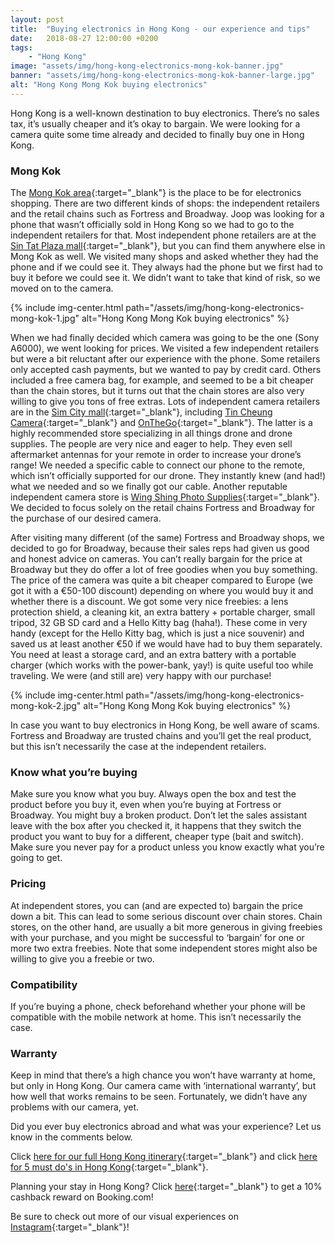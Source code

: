 ```yaml
---
layout: post
title:  "Buying electronics in Hong Kong - our experience and tips"
date:   2018-08-27 12:00:00 +0200
tags:
    - "Hong Kong"
image: "assets/img/hong-kong-electronics-mong-kok-banner.jpg"
banner: "assets/img/hong-kong-electronics-mong-kok-banner-large.jpg"
alt: "Hong Kong Mong Kok buying electronics"
---
```


Hong Kong is a well-known destination to buy electronics. There’s no sales tax, it’s usually cheaper and it’s okay to bargain. We were looking for a camera quite some time already and decided to finally buy one in Hong Kong. 

### Mong Kok

The [Mong Kok area][mong kok]{:target="_blank"} is the place to be for electronics shopping. There are two different kinds of shops: the independent retailers and the retail chains such as Fortress and Broadway. Joop was looking for a phone that wasn’t officially sold in Hong Kong so we had to go to the independent retailers for that. Most independent phone retailers are at the [Sin Tat Plaza mall][sin tat plaza mall]{:target="_blank"}, but you can find them anywhere else in Mong Kok as well. We visited many shops and asked whether they had the phone and if we could see it. They always had the phone but we first had to buy it before we could see it. We didn’t want to take that kind of risk, so we moved on to the camera.

{% include img-center.html path="/assets/img/hong-kong-electronics-mong-kok-1.jpg" alt="Hong Kong Mong Kok buying electronics" %}

When we had finally decided which camera was going to be the one (Sony A6000), we went looking for prices. We visited a few independent retailers but were a bit reluctant after our experience with the phone. Some retailers only accepted cash payments, but we wanted to pay by credit card. Others included a free camera bag, for example, and seemed to be a bit cheaper than the chain stores, but it turns out that the chain stores are also very willing to give you tons of free extras.  Lots of independent camera retailers are in the [Sim City mall][sim city mall]{:target="_blank"}, including [Tin Cheung Camera][tin cheung camera]{:target="_blank"} and [OnTheGo][onthego]{:target="_blank"}. The latter is a highly recommended store specializing in all things drone and drone supplies. The people are very nice and eager to help. They even sell aftermarket antennas for your remote in order to increase your drone’s range! We needed a specific cable to connect our phone to the remote, which isn’t officially supported for our drone. They instantly knew (and had!) what we needed and so we finally got our cable. Another reputable independent camera store is [Wing Shing Photo Supplies][wing sing photo supplies]{:target="_blank"}. We decided to focus solely on the retail chains Fortress and Broadway for the purchase of our desired camera. 

After visiting many different (of the same) Fortress and Broadway shops, we decided to go for Broadway, because  their sales reps had given us good and honest advice on cameras. You can’t really bargain for the price at Broadway but they do offer a lot of free goodies when you buy something. The price of the camera was quite a bit cheaper compared to Europe (we got it with a €50-100 discount) depending on where you would buy it and whether there is a discount. We got some very nice freebies: a lens protection shield, a cleaning kit, an extra battery + portable charger, small tripod, 32 GB SD  card and a Hello Kitty bag (haha!). These come in very handy (except for the Hello Kitty bag, which is just a nice souvenir) and saved us at least another €50 if we would have had to buy them separately. You need at least a storage card, and an extra battery with a portable charger (which works with the power-bank, yay!) is quite useful too while traveling. We were (and still are) very happy with our purchase!

{% include img-center.html path="/assets/img/hong-kong-electronics-mong-kok-2.jpg" alt="Hong Kong Mong Kok buying electronics" %}

In case you want to buy electronics in Hong Kong, be well aware of scams. Fortress and Broadway are trusted chains and you’ll get the real product, but this isn’t necessarily the case at the independent retailers. 

### Know what you’re buying

Make sure you know what you buy. Always open the box and test the product before you buy it, even when you’re buying at Fortress or Broadway. You might buy a broken product. Don’t let the sales assistant leave with the box after you checked it, it happens that they switch the product you want to buy for a different, cheaper type (bait and switch). Make sure you never pay for a product unless you know exactly what you’re going to get.

### Pricing

At independent stores, you can (and are expected to) bargain the price down a bit. This can lead to some serious discount over chain stores. Chain stores, on the other hand, are usually a bit more generous in giving freebies with your purchase, and you might be successful to ‘bargain’ for one or more two extra freebies. Note that some independent stores might also be willing to give you a freebie or two.

### Compatibility

If you’re buying a phone, check beforehand whether your phone will be compatible with the mobile network at home. This isn’t necessarily the case. 

### Warranty

Keep in mind that there’s a high chance you won’t have warranty at home, but only in Hong Kong. Our camera came with ‘international warranty’, but how well that works remains to be seen. Fortunately, we didn’t have any problems with our camera, yet.

Did you ever buy electronics abroad and what was your experience? Let us know in the comments below.

Click [here for our full Hong Kong itinerary][blogpost HK itinerary]{:target="_blank"} and click [here for 5 must do's in Hong Kong][blogpost HK must do's]{:target="_blank"}.

Planning your stay in Hong Kong? Click [here][booking.com]{:target="_blank"} to get a 10% cashback reward on Booking.com! 

Be sure to check out more of our visual experiences on [Instagram][instagram]{:target="_blank"}!

[instagram]: https://instagram.com/kipamojo
[booking.com]: https://www.booking.com/s/11_6/joop9916
[blogpost HK itinerary]: https://kipamojo.world/2018/08/16/Things-to-do-in-Hong-Kong-our-complete-itinerary.html 
[blogpost HK must do's]: https://kipamojo.world/2018/08/20/5-must-dos-in-hong-kong.html
[mong kok]: https://goo.gl/maps/zE2YL8uMjbs 
[sin tat plaza mall]: https://goo.gl/maps/mqy65krNAhD2 
[sim city mall]: https://goo.gl/maps/43E9J4ifQpT2 
[tin cheung camera]: https://goo.gl/maps/aTykfqQHPTy 
[onthego]: https://goo.gl/maps/jqsyTcdPjzE2 
[wing sing photo supplies]: https://goo.gl/maps/HLyGQgNLmSU2 
